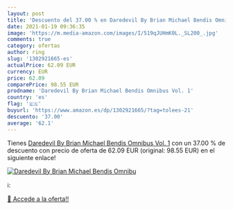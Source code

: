 ```yaml
---
layout: post
title: 'Descuento del 37.00 % en Daredevil By Brian Michael Bendis Omnibu'
date: 2021-01-19 09:36:35
image: 'https://m.media-amazon.com/images/I/519qJUHmK0L._SL200_.jpg'
comments: true
category: ofertas
author: ring
slug: '1302921665-es'
actualPrice: 62.09 EUR
currency: EUR
price: 62.09
comparePrice: 98.55 EUR
prodname: 'Daredevil By Brian Michael Bendis Omnibus Vol. 1'
country: 'es'
flag: '🇪🇸'
buyurl: 'https://www.amazon.es/dp/1302921665/?tag=tolees-21'
descuento: '37.00'
average: '62.1'
---
```


Tienes [Daredevil By Brian Michael Bendis Omnibus Vol. 1](https://www.amazon.es/dp/1302921665/?tag=tolees-21) con un 37.00 % de descuento con precio de oferta de 62.09 EUR (original: 98.55 EUR) en el siguiente enlace!

[![Daredevil By Brian Michael Bendis Omnibu](https://m.media-amazon.com/images/I/519qJUHmK0L._SL200_.jpg)](https://www.amazon.es/dp/1302921665/?tag=tolees-21)

ℹ️:


[🛒 Accede a la oferta!!](https://www.amazon.es/dp/1302921665/?tag=tolees-21)
